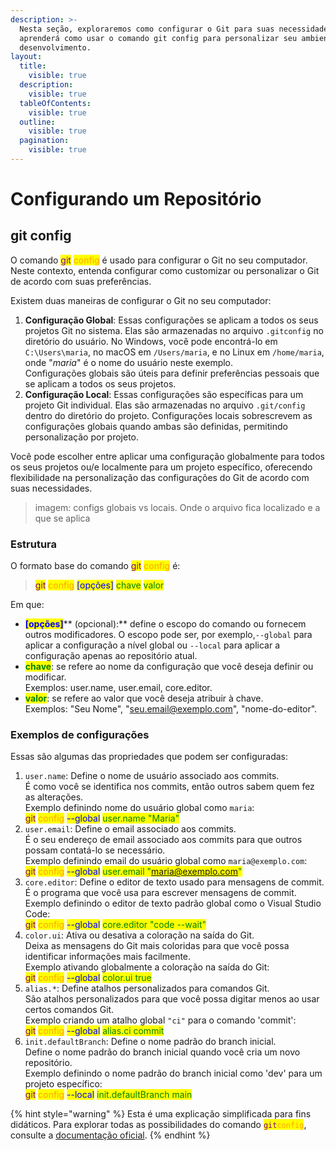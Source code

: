```yaml
---
description: >-
  Nesta seção, exploraremos como configurar o Git para suas necessidades. Você
  aprenderá como usar o comando git config para personalizar seu ambiente de
  desenvolvimento.
layout:
  title:
    visible: true
  description:
    visible: true
  tableOfContents:
    visible: true
  outline:
    visible: true
  pagination:
    visible: true
---
```


# Configurando um Repositório

## git config

O comando <mark style="color:purple;">git</mark> <mark style="color:orange;">config</mark> é usado para configurar o Git no seu computador. Neste contexto, entenda configurar como customizar ou personalizar o Git de acordo com suas preferências.

Existem duas maneiras de configurar o Git no seu computador:

1. **Configuração Global**: Essas configurações se aplicam a todos os seus projetos Git no sistema. Elas são armazenadas no arquivo `.gitconfig` no diretório do usuário. No Windows, você pode encontrá-lo em `C:\Users\maria`, no macOS em `/Users/maria`, e no Linux em `/home/maria`, onde "_maria_" é o nome do usuário neste exemplo. \
   Configurações globais são úteis para definir preferências pessoais que se aplicam a todos os seus projetos.
2. **Configuração Local**: Essas configurações são específicas para um projeto Git individual. Elas são armazenadas no arquivo `.git/config` dentro do diretório do projeto. Configurações locais sobrescrevem as configurações globais quando ambas são definidas, permitindo personalização por projeto.

Você pode escolher entre aplicar uma configuração globalmente para todos os seus projetos ou/e localmente para um projeto específico, oferecendo flexibilidade na personalização das configurações do Git de acordo com suas necessidades.

> imagem: configs globais vs locais. Onde o arquivo fica localizado e a que se aplica

### Estrutura

O formato base do comando <mark style="color:purple;">git</mark> <mark style="color:orange;">config</mark> é:

> <mark style="color:purple;">git</mark> <mark style="color:orange;">config</mark> <mark style="color:blue;">\[opções]</mark> <mark style="color:green;">chave</mark> <mark style="color:green;">valor</mark>

Em que:

* <mark style="color:blue;">**\[opções]**</mark>** (opcional):** define o escopo do comando ou fornecem outros modificadores. O escopo pode ser, por exemplo,`--global` para aplicar a configuração a nível global ou `--local` para aplicar a configuração apenas ao repositório atual.
* <mark style="color:green;">**chave**</mark>: se refere ao nome da configuração que você deseja definir ou modificar.\
  Exemplos: user.name, user.email, core.editor.
* <mark style="color:green;">**valor**</mark>: se refere ao valor que você deseja atribuir à chave.\
  Exemplos: "Seu Nome", "seu.email@exemplo.com", "nome-do-editor".

### Exemplos de configurações

Essas são algumas das propriedades que podem ser configuradas:

1. `user.name`: Define o nome de usuário associado aos commits.\
   É como você se identifica nos commits, então outros sabem quem fez as alterações.\
   Exemplo definindo nome do usuário global como `maria`:  \
   <mark style="color:purple;">git</mark> <mark style="color:orange;">config</mark> <mark style="color:blue;">--global</mark> <mark style="color:green;">user.name "Maria"</mark>
2. `user.email`: Define o email associado aos commits.\
   É o seu endereço de email associado aos commits para que outros possam contatá-lo se necessário.\
   Exemplo definindo email do usuário global como `maria@exemplo.com`:  \
   <mark style="color:purple;">git</mark> <mark style="color:orange;">config</mark> <mark style="color:blue;">--global</mark> <mark style="color:green;">user.email "maria@exemplo.com"</mark>&#x20;
3. `core.editor`: Define o editor de texto usado para mensagens de commit.\
   É o programa que você usa para escrever mensagens de commit.\
   Exemplo definindo o editor de texto padrão global como o Visual Studio Code: \
   <mark style="color:purple;">git</mark> <mark style="color:orange;">config</mark> <mark style="color:blue;">--global</mark> <mark style="color:green;">core.editor "code --wait"</mark>
4. `color.ui`: Ativa ou desativa a coloração na saída do Git. \
   Deixa as mensagens do Git mais coloridas para que você possa identificar informações mais facilmente.\
   Exemplo ativando globalmente a coloração na saída do Git: \
   <mark style="color:purple;">git</mark> <mark style="color:orange;">config</mark> <mark style="color:blue;">--global</mark> <mark style="color:green;">color.ui true</mark>
5. `alias.*`: Define atalhos personalizados para comandos Git. \
   São atalhos personalizados para que você possa digitar menos ao usar certos comandos Git.\
   Exemplo criando um atalho global `"ci"` para o comando 'commit':  \
   <mark style="color:purple;">git</mark> <mark style="color:orange;">config</mark> <mark style="color:blue;">--global</mark> <mark style="color:green;">alias.ci commit</mark>
6. `init.defaultBranch`: Define o nome padrão do branch inicial.\
   Define o nome padrão do branch inicial quando você cria um novo repositório.\
   Exemplo definindo o nome padrão do branch inicial como 'dev' para um projeto específico:\
   <mark style="color:purple;">git</mark> <mark style="color:orange;">config</mark> <mark style="color:blue;">--local</mark> <mark style="color:green;">init.defaultBranch main</mark>

{% hint style="warning" %}
Esta é uma explicação simplificada para fins didáticos. Para explorar todas as possibilidades do comando <mark style="color:purple;">`git`</mark><mark style="color:orange;">`config`</mark>, consulte a [documentação oficial](https://git-scm.com/docs/git-config).
{% endhint %}
